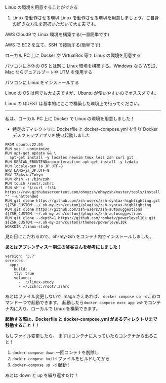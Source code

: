 Linux の環境を用意することができる

1. Linux を動作させる環境
   Linux を動作させる環境を用意しましょう。ご自身の好きな方法を選択いただいて大丈夫です。

AWS Cloud9 で Linux 環境を構築する(一番簡単です)

AWS で EC2 を立て、SSH で接続する(簡単です)

ローカル PC 上に Docker や VirtualBox 等で Linux の環境を用意する

パソコンに本体の OS とは別に Linux 環境を構築する。Windows なら WSL2、Mac ならデュアルブートや UTM を使用する

パソコンに Linux をインストールする

Linux の OS は何でも大丈夫ですが、Ubuntu が使いやすいのでオススメです。

Linux の QUEST は基本的にここで構築した環境上で行ってください。

---

私は、ローカル PC 上に Docker で Linux の環境を用意しました！

- 特定のディレクトリに Dockerfile と docker-compose.yml を作り Docker デスクトップアプリを使い起動しました

```Dockerfile:Dockerfile
FROM ubuntu:22.04
RUN yes | unminimize
RUN apt-get update && \
  apt-get install -y locales neovim tmux less zsh curl git
RUN DEBIAN_FRONTEND=noninteractive apt-get install -y tzdata
RUN locale-gen ja_JP.UTF-8
ENV LANG=ja_JP.UTF-8
ENV TZ=Asia/Tokyo
RUN chsh -s /bin/zsh
RUN touch /root/.zshrc
RUN sh -c "$(curl -fsSL https://raw.githubusercontent.com/ohmyzsh/ohmyzsh/master/tools/install.sh)" "" --unattended
RUN git clone https://github.com/zsh-users/zsh-syntax-highlighting.git ${ZSH_CUSTOM:-~/.oh-my-zsh/custom}/plugins/zsh-syntax-highlighting
RUN git clone https://github.com/zsh-users/zsh-autosuggestions ${ZSH_CUSTOM:-~/.oh-my-zsh/custom}/plugins/zsh-autosuggestions
RUN git clone --depth=1 https://github.com/romkatv/powerlevel10k.git ${ZSH_CUSTOM:-~/.oh-my-zsh/custom}/themes/powerlevel10k
WORKDIR /linux-study

```

見た目にこだわるので、oh-my-zsh をコンテナ内でインストールしました。

**あとはアプレンティス一期生の釜谷さんを参考にしました！**

```
version: '3.7'
services:
  app:
    build: .
    tty: true
    volumes:
      - .:/linux-study
      - ~/.zshrc:/root/.zshrc
```

あとはファイル変更しないで imaga さえあれば、
`docker compose up -d`このコマンド一つで起動できます。
起動したら`docker compose exec app zsh`でコンテナ内に入り、ローカルで Linux を構築できます。

**起動する際は、Dockerfile と docker-compose.yml があるディレクトリまで移動すること！！**

もしファイル変更したら。
まずはコンテナに入っていたらコンテナから出ること！

1. `docker-compose down` 一回コンテナを削除し
2. `docker-compose build` ファイルをビルドしてから
3. `docker-compose up -d` 起動！

あとは down と up を繰り返すだけ！

